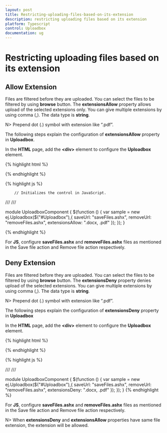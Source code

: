 ```yaml
---
layout: post
title: Restricting-uploading-files-based-on-its-extension
description: restricting uploading files based on its extension
platform: Typescript
control: Uploadbox
documentation: ug
---
```


# Restricting uploading files based on its extension

## Allow Extension

Files are filtered before they are uploaded. You can select the files to be filtered by using **browse** button. The **extensionsAllow** property allows upload of the selected extensions only. You can give multiple extensions by using comma (,).  The data type is **string**.

N> Prepend dot (.) symbol with extension like “.pdf”.



The following steps explain the configuration of **extensionsAllow** property in **Uploadbox**. 

In the **HTML** page, add the **&lt;div&gt;** element to configure the **Uploadbox** element.

{% highlight html %}

<div id="Uploadbox"></div>

{% endhighlight %}

{% highlight js %}

        // Initializes the control in JavaScript.
/// <reference path="tsfiles/jquery.d.ts" />
/// <reference path="tsfiles/ej.web.all.d.ts" />

module UploadboxComponent {
    $(function () {
        var sample = new ej.Uploadbox($("#Uploadbox"),{
                saveUrl: "saveFiles.ashx",
                removeUrl: "removeFiles.ashx",
                extensionsAllow: ".docx, .pdf"
            });
        });
}

{% endhighlight %}

For **JS**, configure **saveFiles.ashx** and **removeFiles.ashx** files as mentioned in the Save file action and Remove file action respectively. 

## Deny Extension

Files are filtered before they are uploaded. You can select the files to be filtered by using **browse** button. The **extensionsDeny** property denies upload of the selected extensions. You can give multiple extensions by using comma (,).  The data type is **string**.

N> Prepend dot (.) symbol with extension like “.pdf”.

The following steps explain the configuration of **extensionsDeny** property in **Uploadbox**

In the **HTML** page, add the **&lt;div&gt;** element to configure the **Uploadbox** element.

{% highlight html %}

<div id="Uploadbox"></div>

{% endhighlight %}

{% highlight js %}

/// <reference path="tsfiles/jquery.d.ts" />
/// <reference path="tsfiles/ej.web.all.d.ts" />

module UploadboxComponent {
    $(function () {
        var sample = new ej.Uploadbox($("#Uploadbox"),{
                saveUrl: "saveFiles.ashx",
                removeUrl: "removeFiles.ashx",
                extensionsDeny: ".docx, .pdf"
            });
        });
}
{% endhighlight %}

For **JS**, configure **saveFiles.ashx** and **removeFiles.ashx** files as mentioned in the Save file action and Remove file action respectively. 

N> When **extensionsDeny** and **extensionsAllow** properties have same file extension, the extension will be allowed.
